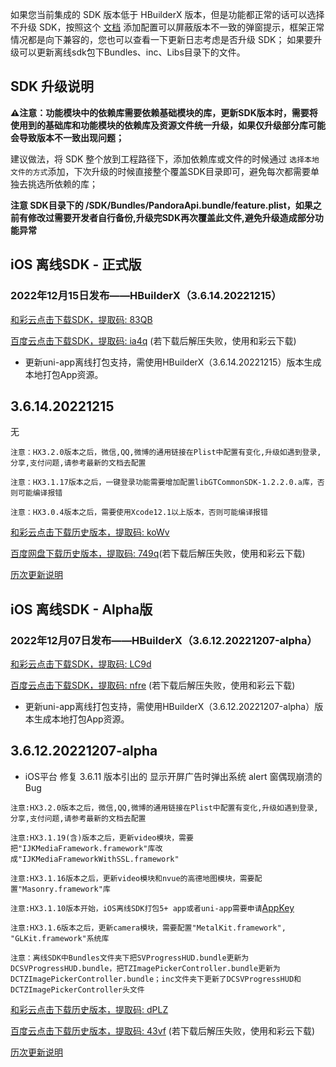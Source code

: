 如果您当前集成的 SDK 版本低于 HBuilderX 版本，但是功能都正常的话可以选择不升级 SDK，按照这个 [文档](https://ask.dcloud.net.cn/article/35627) 添加配置可以屏蔽版本不一致的弹窗提示，框架正常情况都是向下兼容的，您也可以查看一下更新日志考虑是否升级 SDK； 如果要升级可以更新离线sdk包下Bundles、inc、Libs目录下的文件。

## SDK 升级说明
**⚠️注意：功能模块中的依赖库需要依赖基础模块的库，更新SDK版本时，需要将使用到的基础库和功能模块的依赖库及资源文件统一升级，如果仅升级部分库可能会导致版本不一致出现问题；**

建议做法，将 SDK 整个放到工程路径下，添加依赖库或文件的时候通过 `选择本地文件的方式`添加，下次升级的时候直接整个覆盖SDK目录即可，避免每次都需要单独去挑选所依赖的库；

**注意 SDK目录下的 /SDK/Bundles/PandoraApi.bundle/feature.plist，如果之前有修改过需要开发者自行备份,升级完SDK再次覆盖此文件,避免升级造成部分功能异常**


## iOS 离线SDK - 正式版

### 2022年12月15日发布——HBuilderX（3.6.14.20221215） 

[和彩云点击下载SDK，提取码: 83QB](https://caiyun.139.com/m/i?115Cnqlc3QBlH) 

[百度云点击下载SDK，提取码: ia4q](https://pan.baidu.com/s/1uzV50Z65W6eSZwAFj6YrBQ?pwd=ia4q) (若下载后解压失败，使用和彩云下载)


+ 更新uni-app离线打包支持，需使用HBuilderX（3.6.14.20221215）版本生成本地打包App资源。

## 3.6.14.20221215
  
无




`注意：HX3.2.0版本之后，微信,QQ,微博的通用链接在Plist中配置有变化,升级如遇到登录,分享,支付问题,请参考最新的文档去配置`

`注意：HX3.1.17版本之后，一键登录功能需要增加配置libGTCommonSDK-1.2.2.0.a库，否则可能编译报错`
    
`注意：HX3.0.4版本之后，需要使用Xcode12.1以上版本，否则可能编译报错`


[和彩云点击下载历史版本，提取码: koWv](https://caiyun.139.com/m/i?115CoUhyanjtn) 

[百度网盘下载历史版本，提取码: 749q](https://pan.baidu.com/s/178TcQ6K7gFkQBF2v7_lQsg?pwd=749q)(若下载后解压失败，使用和彩云下载)




[历次更新说明](AppDocs/download/update_history_iOS_release.md)

## iOS 离线SDK - Alpha版


### 2022年12月07日发布——HBuilderX（3.6.12.20221207-alpha）


[和彩云点击下载SDK，提取码: LC9d](https://caiyun.139.com/m/i?115CepcwXPh4W)

[百度云点击下载SDK，提取码: nfre](https://pan.baidu.com/s/13NnafTM0CmkFNIHpkhvUiA?pwd=nfre) (若下载后解压失败，使用和彩云下载)


+ 更新uni-app离线打包支持，需使用HBuilderX（3.6.12.20221207-alpha）版本生成本地打包App资源。

## 3.6.12.20221207-alpha

+ iOS平台 修复 3.6.11 版本引出的 显示开屏广告时弹出系统 alert 窗偶现崩溃的Bug

`注意:HX3.2.0版本之后，微信,QQ,微博的通用链接在Plist中配置有变化,升级如遇到登录,分享,支付问题,请参考最新的文档去配置`

`注意:HX3.1.19(含)版本之后，更新video模块，需要把"IJKMediaFramework.framework"库改成"IJKMediaFrameworkWithSSL.framework"`

`注意:HX3.1.16版本之后，更新video模块和nvue的高德地图模块，需要配置"Masonry.framework"库`

`注意:HX3.1.10版本开始，iOS离线SDK打包5+ app或者uni-app需要申请`[AppKey](https://nativesupport.dcloud.net.cn/AppDocs/usesdk/appkey)
  
`注意:HX3.1.6版本之后，更新camera模块，需要配置"MetalKit.framework", "GLKit.framework"系统库`
  
`注意：离线SDK中Bundles文件夹下把SVProgressHUD.bundle更新为DCSVProgressHUD.bundle，把TZImagePickerController.bundle更新为DCTZImagePickerController.bundle；inc文件夹下更新了DCSVProgressHUD和DCTZImagePickerController头文件`


[和彩云点击下载历史版本，提取码: dPLZ](https://caiyun.139.com/m/i?115CoV5ECNz2d) 

[百度云点击下载历史版本，提取码: 43vf](https://pan.baidu.com/s/1dO3biaIebsV28ltc5J-BvQ?pwd=43vf) (若下载后解压失败，使用和彩云下载)

[历次更新说明](AppDocs/download/update_history_iOS_alpha.md)
